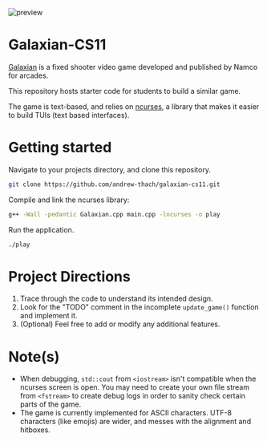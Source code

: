 ![preview](https://en.wikipedia.org/wiki/File:Galaxian.png)

# Galaxian-CS11
[Galaxian](https://en.wikipedia.org/wiki/Galaxian) is a fixed shooter video game developed and published by Namco for arcades.

This repository hosts starter code for students to build a similar game.

The game is text-based, and relies on [ncurses](https://en.wikipedia.org/wiki/Ncurses), a library that makes it easier to build TUIs (text based interfaces).

# Getting started
Navigate to your projects directory, and clone this repository.
```bash
git clone https://github.com/andrew-thach/galaxian-cs11.git
```

Compile and link the ncurses library:
```bash
g++ -Wall -pedantic Galaxian.cpp main.cpp -lncurses -o play
```

Run the application.
```bash
./play
```

# Project Directions
1. Trace through the code to understand its intended design.
2. Look for the "TODO" comment in the incomplete ```update_game()``` function and implement it.
3. (Optional) Feel free to add or modify any additional features.

# Note(s)
- When debugging, ```std::cout``` from ```<iostream>``` isn't compatible when the ncurses screen is open. 
You may need to create your own file stream from ```<fstream>``` to create debug logs in order to sanity check certain parts of the game.
- The game is currently implemented for ASCII characters. UTF-8 characters (like emojis) are wider, and messes with the alignment and hitboxes.
